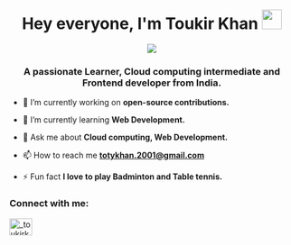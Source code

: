 <h1 align="center">Hey everyone, I'm Toukir Khan <img src="https://media.giphy.com/media/hvRJCLFzcasrR4ia7z/giphy.gif" width="35"></h1>
<p align="center">
  <a href="https://github.com/DenverCoder1/readme-typing-svg"><img src="https://readme-typing-svg.herokuapp.com?font=Time+New+Roman&color=%23C8BE25&size=25&center=true&vCenter=true&width=600&height=100&lines=Computer+Science+Student;Co-founder+at+Codeweb+Community;Frontend+Developer;Open-source+Contributor;Community+builder;Always+learning+new+things"></a>
<h3 align="center">A passionate Learner, Cloud computing intermediate and Frontend developer from India.</h3>

- 🔭 I’m currently working on **open-source contributions.**

- 🌱 I’m currently learning **Web Development.**

- 💬 Ask me about **Cloud computing, Web Development.**

- 📫 How to reach me **totykhan.2001@gmail.com**

- ⚡ Fun fact **I love to play Badminton and Table tennis.**

<h3 align="left">Connect with me:</h3>
<p align="left">
<a href="https://twitter.com/_toukirkhan_" target="blank"><img align="center" src="https://raw.githubusercontent.com/rahuldkjain/github-profile-readme-generator/master/src/images/icons/Social/twitter.svg" alt="_toukirkhan_" height="30" width="40" /></a>
</p>

